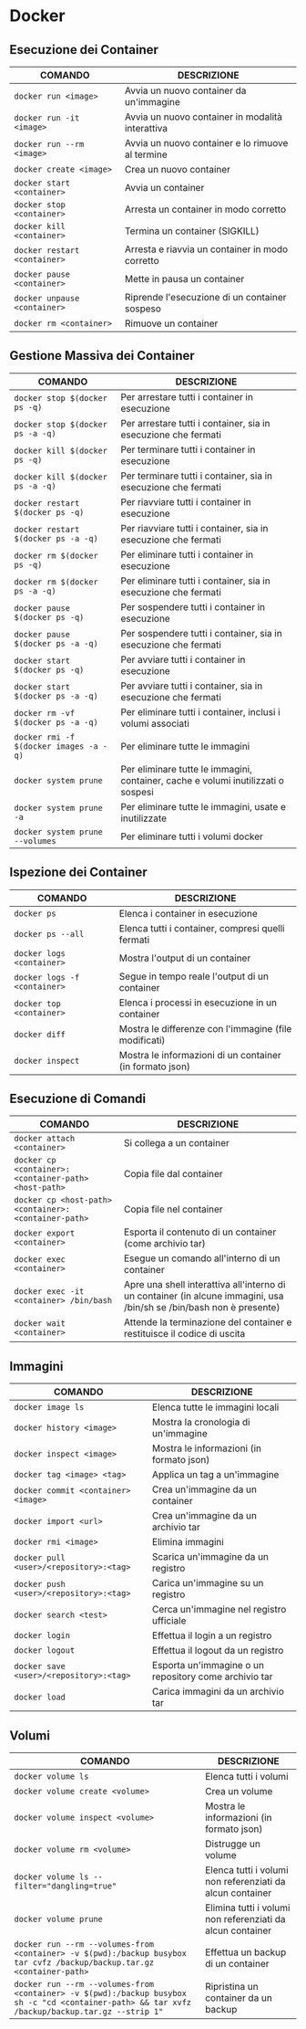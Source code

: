 # Docker

## Esecuzione dei Container

| COMANDO | DESCRIZIONE |
| --- | --- |
| `docker run <image>` | Avvia un nuovo container da un'immagine |
| `docker run -it <image>` | Avvia un nuovo container in modalità interattiva |
| `docker run --rm <image>` | Avvia un nuovo container e lo rimuove al termine |
| `docker create <image>` | Crea un nuovo container |
| `docker start <container>` | Avvia un container |
| `docker stop <container>` | Arresta un container in modo corretto |
| `docker kill <container>` | Termina un container (SIGKILL) |
| `docker restart <container>` | Arresta e riavvia un container in modo corretto |
| `docker pause <container>` | Mette in pausa un container |
| `docker unpause <container>` | Riprende l'esecuzione di un container sospeso |
| `docker rm <container>` | Rimuove un container |

## Gestione Massiva dei Container

| COMANDO | DESCRIZIONE |
| --- | --- |
| `docker stop $(docker ps -q)` | Per arrestare tutti i container in esecuzione |
| `docker stop $(docker ps -a -q)` | Per arrestare tutti i container, sia in esecuzione che fermati |
| `docker kill $(docker ps -q)` | Per terminare tutti i container in esecuzione |
| `docker kill $(docker ps -a -q)` | Per terminare tutti i container, sia in esecuzione che fermati |
| `docker restart $(docker ps -q)` | Per riavviare tutti i container in esecuzione |
| `docker restart $(docker ps -a -q)` | Per riavviare tutti i container, sia in esecuzione che fermati |
| `docker rm $(docker ps -q)` | Per eliminare tutti i container in esecuzione |
| `docker rm $(docker ps -a -q)` | Per eliminare tutti i container, sia in esecuzione che fermati |
| `docker pause $(docker ps -q)` | Per sospendere tutti i container in esecuzione |
| `docker pause $(docker ps -a -q)` | Per sospendere tutti i container, sia in esecuzione che fermati |
| `docker start $(docker ps -q)` | Per avviare tutti i container in esecuzione |
| `docker start $(docker ps -a -q)` | Per avviare tutti i container, sia in esecuzione che fermati |
| `docker rm -vf $(docker ps -a -q)` | Per eliminare tutti i container, inclusi i volumi associati |
| `docker rmi -f $(docker images -a -q)` | Per eliminare tutte le immagini |
| `docker system prune` | Per eliminare tutte le immagini, container, cache e volumi inutilizzati o sospesi |
| `docker system prune -a` | Per eliminare tutte le immagini, usate e inutilizzate |
| `docker system prune --volumes` | Per eliminare tutti i volumi docker |

## Ispezione dei Container

| COMANDO | DESCRIZIONE |
| --- | --- |
| `docker ps` | Elenca i container in esecuzione |
| `docker ps --all` | Elenca tutti i container, compresi quelli fermati |
| `docker logs <container>` | Mostra l'output di un container |
| `docker logs -f <container>` | Segue in tempo reale l'output di un container |
| `docker top <container>` | Elenca i processi in esecuzione in un container |
| `docker diff` | Mostra le differenze con l'immagine (file modificati) |
| `docker inspect` | Mostra le informazioni di un container (in formato json) |

## Esecuzione di Comandi

| COMANDO | DESCRIZIONE |
| --- | --- |
| `docker attach <container>` | Si collega a un container |
| `docker cp <container>:<container-path> <host-path>` | Copia file dal container |
| `docker cp <host-path> <container>:<container-path>` | Copia file nel container |
| `docker export <container>` | Esporta il contenuto di un container (come archivio tar) |
| `docker exec <container>` | Esegue un comando all'interno di un container |
| `docker exec -it <container> /bin/bash` | Apre una shell interattiva all'interno di un container (in alcune immagini, usa /bin/sh se /bin/bash non è presente) |
| `docker wait <container>` | Attende la terminazione del container e restituisce il codice di uscita |

## Immagini

| COMANDO | DESCRIZIONE |
| --- | --- |
| `docker image ls` | Elenca tutte le immagini locali |
| `docker history <image>` | Mostra la cronologia di un'immagine |
| `docker inspect <image>` | Mostra le informazioni (in formato json) |
| `docker tag <image> <tag>` | Applica un tag a un'immagine |
| `docker commit <container> <image>` | Crea un'immagine da un container |
| `docker import <url>` | Crea un'immagine da un archivio tar |
| `docker rmi <image>` | Elimina immagini |
| `docker pull <user>/<repository>:<tag>` | Scarica un'immagine da un registro |
| `docker push <user>/<repository>:<tag>` | Carica un'immagine su un registro |
| `docker search <test>` | Cerca un'immagine nel registro ufficiale |
| `docker login` | Effettua il login a un registro |
| `docker logout` | Effettua il logout da un registro |
| `docker save <user>/<repository>:<tag>` | Esporta un'immagine o un repository come archivio tar |
| `docker load` | Carica immagini da un archivio tar |

## Volumi

| COMANDO | DESCRIZIONE |
| --- | --- |
| `docker volume ls` | Elenca tutti i volumi |
| `docker volume create <volume>` | Crea un volume |
| `docker volume inspect <volume>` | Mostra le informazioni (in formato json) |
| `docker volume rm <volume>` | Distrugge un volume |
| `docker volume ls --filter="dangling=true"` | Elenca tutti i volumi non referenziati da alcun container |
| `docker volume prune` | Elimina tutti i volumi non referenziati da alcun container |
| `docker run --rm --volumes-from <container> -v $(pwd):/backup busybox tar cvfz /backup/backup.tar.gz <container-path>` | Effettua un backup di un container |
| `docker run --rm --volumes-from <container> -v $(pwd):/backup busybox sh -c "cd <container-path> && tar xvfz /backup/backup.tar.gz --strip 1"` | Ripristina un container da un backup |
